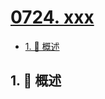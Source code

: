 # [0724. xxx](https://github.com/Tdahuyou/TNotes.leetcode/tree/main/notes/0724.%20xxx)

<!-- region:toc -->

- [1. 📝 概述](#1--概述)

<!-- endregion:toc -->

## 1. 📝 概述
